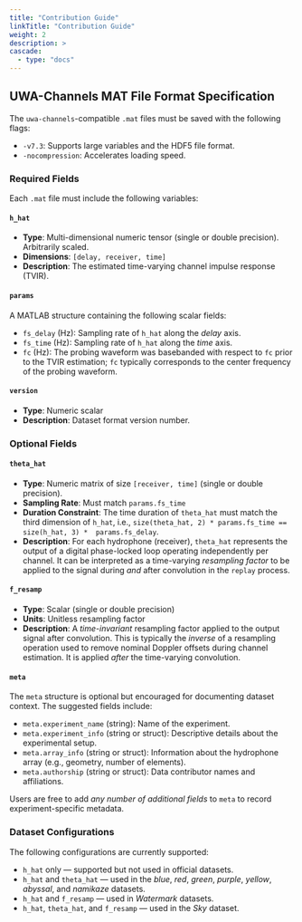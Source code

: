 ```yaml
---
title: "Contribution Guide"
linkTitle: "Contribution Guide"
weight: 2
description: >
cascade:
  - type: "docs"
---
```


## UWA-Channels MAT File Format Specification

The `uwa-channels`-compatible `.mat` files must be saved with the following flags:

* `-v7.3`: Supports large variables and the HDF5 file format.
* `-nocompression`: Accelerates loading speed.

### Required Fields

Each `.mat` file must include the following variables:

#### **`h_hat`**

* **Type**: Multi-dimensional numeric tensor (single or double precision). Arbitrarily scaled.
* **Dimensions**: `[delay, receiver, time]`
* **Description**: The estimated time-varying channel impulse response (TVIR).

#### **`params`**

A MATLAB structure containing the following scalar fields:

* `fs_delay` (Hz): Sampling rate of `h_hat` along the *delay* axis.
* `fs_time` (Hz): Sampling rate of `h_hat` along the *time* axis.
* `fc` (Hz): The probing waveform was basebanded with respect to `fc` prior to the TVIR estimation; `fc` typically corresponds to the center frequency of the probing waveform. 

#### **`version`**

* **Type**: Numeric scalar
* **Description**: Dataset format version number.

### Optional Fields

#### **`theta_hat`**

* **Type**: Numeric matrix of size `[receiver, time]` (single or double precision).
* **Sampling Rate**: Must match `params.fs_time`
* **Duration Constraint**: The time duration of `theta_hat` must match the third dimension of `h_hat`, i.e., `size(theta_hat, 2) * params.fs_time == size(h_hat, 3) *  params.fs_delay`.
* **Description**: For each hydrophone (receiver), `theta_hat` represents the output of a digital phase-locked loop operating independently per channel. It can be interpreted as a time-varying *resampling factor* to be applied to the signal during *and* after convolution in the `replay` process.

#### **`f_resamp`**

* **Type**: Scalar (single or double precision)
* **Units**: Unitless resampling factor
* **Description**: A *time-invariant* resampling factor applied to the output signal after convolution. This is typically the *inverse* of a resampling operation used to remove nominal Doppler offsets during channel estimation. It is applied *after* the time-varying convolution.

#### **`meta`**

The `meta` structure is optional but encouraged for documenting dataset context. The suggested fields include:

* `meta.experiment_name` (string): Name of the experiment.
* `meta.experiment_info` (string or struct): Descriptive details about the experimental setup.
* `meta.array_info` (string or struct): Information about the hydrophone array (e.g., geometry, number of elements).
* `meta.authorship` (string or struct): Data contributor names and affiliations.

Users are free to add *any number of additional fields* to `meta` to record experiment-specific metadata.

### Dataset Configurations

The following configurations are currently supported:

* `h_hat` only — supported but not used in official datasets.
* `h_hat` and `theta_hat` — used in the *blue*, *red*, *green*, *purple*, *yellow*, *abyssal*, and *namikaze* datasets.
* `h_hat` and `f_resamp` — used in *Watermark* datasets.
* `h_hat`, `theta_hat`, and `f_resamp` — used in the *Sky* dataset.

